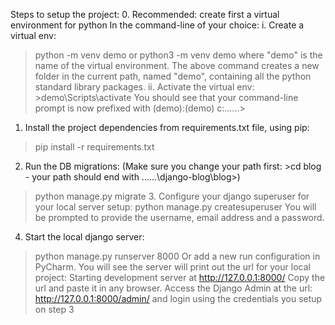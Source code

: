 Steps to setup the project:
0. Recommended: create first a virtual environment for python
In the command-line of your choice:
i. Create a virtual env:
>python -m venv demo or
>python3 -m venv demo where "demo" is the name of the virtual environment.
The above command creates a new folder in the current path, named "demo", containing all the python standard
library packages.
ii. Activate the virtual env: >demo\Scripts\activate
You should see that your command-line prompt is now prefixed with (demo):(demo) c:\...\...\>
1. Install the project dependencies from requirements.txt file, using pip:
>pip install -r requirements.txt
2. Run the DB migrations: (Make sure you change your path first: >cd blog - your path should end with
......\django-blog\blog>)
>python manage.py migrate
> 3. Configure your django superuser for your local server setup:
>python manage.py createsuperuser
You will be prompted to provide the username, email address and a password.
4. Start the local django server:
 >python manage.py runserver 8000
Or add a new run configuration in PyCharm.
You will see the server will print out the url for your local project: Starting development server at
http://127.0.0.1:8000/
Copy the url and paste it in any browser. Access the Django Admin at the url: http://127.0.0.1:8000/admin/ and
login using the credentials you setup on step 3